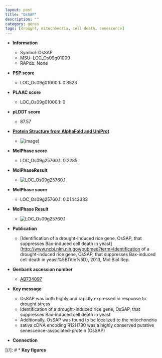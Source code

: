 ```yaml
---
layout: post
title: "OsSAP"
description: ""
category: genes
tags: [drought, mitochondria, cell death, senescence]
---
```


* **Information**  
    + Symbol: OsSAP  
    + MSU: [LOC_Os09g01000](http://rice.plantbiology.msu.edu/cgi-bin/ORF_infopage.cgi?orf=LOC_Os09g01000)  
    + RAPdb: None  

* **PSP score**  
    + LOC_Os09g01000.1: 0.8523 

* **PLAAC score**  
    + LOC_Os09g01000.1: 0 

* **pLDDT score**
    + 87.57

* **[Protein Structure from AlphaFold and UniProt](https://www.uniprot.org/uniprotkb/Q84VG2/entry#structure)**
    + ![image](https://ricepsp.github.io/images/Q8/AF-Q84VG2-F1.png))

* **MolPhase score**
    + LOC_Os09g25760.1: 0.2285

* **MolPhaseResult**
    + ![LOC_Os09g25760.1](https://ricepsp.github.io/pictures/LOC_Os09g/LOC_Os09g25760.1.png)

* **MolPhase score**
    + LOC_Os09g25760.1: 0.01443383

* **MolPhase Result**
    + ![LOC_Os09g25760.1](https://304243504.github.io/Pictures/LOC_Os09g/LOC_Os09g25760.1.png)

* **Publication**  
    + [Identification of a drought-induced rice gene, OsSAP, that suppresses Bax-induced cell death in yeast](http://www.ncbi.nlm.nih.gov/pubmed?term=Identification of a drought-induced rice gene, OsSAP, that suppresses Bax-induced cell death in yeast%5BTitle%5D), 2013, Mol Biol Rep.

* **Genbank accession number**  
    + [AB734097](http://www.ncbi.nlm.nih.gov/nuccore/AB734097)

* **Key message**  
    + OsSAP was both highly and rapidly expressed in response to drought stress
    + Identification of a drought-induced rice gene, OsSAP, that suppresses Bax-induced cell death in yeast
    + Additionally, OsSAP was found to be localized to the mitochondria
    + sativa cDNA encoding R12H780 was a highly conserved putative senescence-associated-protein (OsSAP)

* **Connection**  

[//]: # * **Key figures**  


